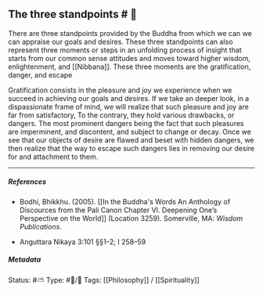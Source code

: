 ## The three standpoints  # 🧠

There are three standpoints provided by the Buddha from which we can we can appraise our goals and desires. These three standpoints can also represent three moments or steps in an unfolding process of insight that starts from our common sense attitudes and moves toward higher wisdom, enlightenment, and [[Nibbana]]. These three moments are the gratification, danger, and escape

Gratification consists in the pleasure and joy we experience when we succeed in achieving our goals and desires. If we take an deeper look, in a dispassionate frame of mind, we will realize that such pleasure and joy are far from satisfactory, To the contrary, they hold various drawbacks, or dangers. The most prominent dangers being the fact that such pleasures are imperminent, and discontent, and subject to change or decay. Once we see that our objects of desire are flawed and beset with hidden dangers, we then realize that the way to escape such dangers lies in removing our desire for and attachment to them. 

___

##### References

- Bodhi, Bhikkhu. (2005). [[In the Buddha's Words An Anthology of Discources from the Pali Canon Chapter VI. Deepening One’s Perspective on the World]]   (Location 3259). Somerville, MA: _Wisdom Publications_.

- Anguttara Nikaya 3:101 §§1–2; I 258–59

##### Metadata
Status: #⛅️ 
Type: #🔵/🔵 
Tags: [[Philosophy]] / [[Spirituality]]